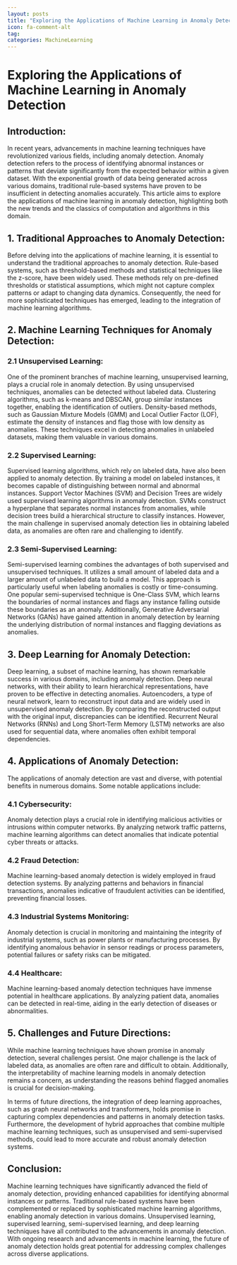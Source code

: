 ```yaml
---
layout: posts
title: "Exploring the Applications of Machine Learning in Anomaly Detection"
icon: fa-comment-alt
tag:      
categories: MachineLearning
---
```



# Exploring the Applications of Machine Learning in Anomaly Detection

## Introduction:
In recent years, advancements in machine learning techniques have revolutionized various fields, including anomaly detection. Anomaly detection refers to the process of identifying abnormal instances or patterns that deviate significantly from the expected behavior within a given dataset. With the exponential growth of data being generated across various domains, traditional rule-based systems have proven to be insufficient in detecting anomalies accurately. This article aims to explore the applications of machine learning in anomaly detection, highlighting both the new trends and the classics of computation and algorithms in this domain.

## 1. Traditional Approaches to Anomaly Detection:
Before delving into the applications of machine learning, it is essential to understand the traditional approaches to anomaly detection. Rule-based systems, such as threshold-based methods and statistical techniques like the z-score, have been widely used. These methods rely on pre-defined thresholds or statistical assumptions, which might not capture complex patterns or adapt to changing data dynamics. Consequently, the need for more sophisticated techniques has emerged, leading to the integration of machine learning algorithms.

## 2. Machine Learning Techniques for Anomaly Detection:
### 2.1 Unsupervised Learning:
One of the prominent branches of machine learning, unsupervised learning, plays a crucial role in anomaly detection. By using unsupervised techniques, anomalies can be detected without labeled data. Clustering algorithms, such as k-means and DBSCAN, group similar instances together, enabling the identification of outliers. Density-based methods, such as Gaussian Mixture Models (GMM) and Local Outlier Factor (LOF), estimate the density of instances and flag those with low density as anomalies. These techniques excel in detecting anomalies in unlabeled datasets, making them valuable in various domains.

### 2.2 Supervised Learning:
Supervised learning algorithms, which rely on labeled data, have also been applied to anomaly detection. By training a model on labeled instances, it becomes capable of distinguishing between normal and abnormal instances. Support Vector Machines (SVM) and Decision Trees are widely used supervised learning algorithms in anomaly detection. SVMs construct a hyperplane that separates normal instances from anomalies, while decision trees build a hierarchical structure to classify instances. However, the main challenge in supervised anomaly detection lies in obtaining labeled data, as anomalies are often rare and challenging to identify.

### 2.3 Semi-Supervised Learning:
Semi-supervised learning combines the advantages of both supervised and unsupervised techniques. It utilizes a small amount of labeled data and a larger amount of unlabeled data to build a model. This approach is particularly useful when labeling anomalies is costly or time-consuming. One popular semi-supervised technique is One-Class SVM, which learns the boundaries of normal instances and flags any instance falling outside these boundaries as an anomaly. Additionally, Generative Adversarial Networks (GANs) have gained attention in anomaly detection by learning the underlying distribution of normal instances and flagging deviations as anomalies.

## 3. Deep Learning for Anomaly Detection:
Deep learning, a subset of machine learning, has shown remarkable success in various domains, including anomaly detection. Deep neural networks, with their ability to learn hierarchical representations, have proven to be effective in detecting anomalies. Autoencoders, a type of neural network, learn to reconstruct input data and are widely used in unsupervised anomaly detection. By comparing the reconstructed output with the original input, discrepancies can be identified. Recurrent Neural Networks (RNNs) and Long Short-Term Memory (LSTM) networks are also used for sequential data, where anomalies often exhibit temporal dependencies.

## 4. Applications of Anomaly Detection:
The applications of anomaly detection are vast and diverse, with potential benefits in numerous domains. Some notable applications include:
### 4.1 Cybersecurity:
Anomaly detection plays a crucial role in identifying malicious activities or intrusions within computer networks. By analyzing network traffic patterns, machine learning algorithms can detect anomalies that indicate potential cyber threats or attacks.

### 4.2 Fraud Detection:
Machine learning-based anomaly detection is widely employed in fraud detection systems. By analyzing patterns and behaviors in financial transactions, anomalies indicative of fraudulent activities can be identified, preventing financial losses.

### 4.3 Industrial Systems Monitoring:
Anomaly detection is crucial in monitoring and maintaining the integrity of industrial systems, such as power plants or manufacturing processes. By identifying anomalous behavior in sensor readings or process parameters, potential failures or safety risks can be mitigated.

### 4.4 Healthcare:
Machine learning-based anomaly detection techniques have immense potential in healthcare applications. By analyzing patient data, anomalies can be detected in real-time, aiding in the early detection of diseases or abnormalities.

## 5. Challenges and Future Directions:
While machine learning techniques have shown promise in anomaly detection, several challenges persist. One major challenge is the lack of labeled data, as anomalies are often rare and difficult to obtain. Additionally, the interpretability of machine learning models in anomaly detection remains a concern, as understanding the reasons behind flagged anomalies is crucial for decision-making.

In terms of future directions, the integration of deep learning approaches, such as graph neural networks and transformers, holds promise in capturing complex dependencies and patterns in anomaly detection tasks. Furthermore, the development of hybrid approaches that combine multiple machine learning techniques, such as unsupervised and semi-supervised methods, could lead to more accurate and robust anomaly detection systems.

## Conclusion:
Machine learning techniques have significantly advanced the field of anomaly detection, providing enhanced capabilities for identifying abnormal instances or patterns. Traditional rule-based systems have been complemented or replaced by sophisticated machine learning algorithms, enabling anomaly detection in various domains. Unsupervised learning, supervised learning, semi-supervised learning, and deep learning techniques have all contributed to the advancements in anomaly detection. With ongoing research and advancements in machine learning, the future of anomaly detection holds great potential for addressing complex challenges across diverse applications.